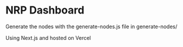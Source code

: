 NRP Dashboard
=============

Generate the nodes with the generate-nodes.js file in generate-nodes/

Using Next.js and hosted on Vercel

